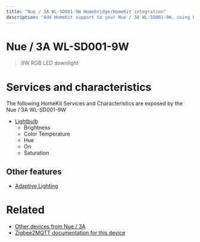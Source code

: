 ```yaml
---
title: "Nue / 3A WL-SD001-9W Homebridge/HomeKit integration"
description: "Add HomeKit support to your Nue / 3A WL-SD001-9W, using Homebridge, Zigbee2MQTT and homebridge-z2m."
---
```

<!---
This file has been GENERATED using src/docgen/docgen.ts
DO NOT EDIT THIS FILE MANUALLY!
-->
# Nue / 3A WL-SD001-9W
> 9W RGB LED downlight


# Services and characteristics
The following HomeKit Services and Characteristics are exposed by
the Nue / 3A WL-SD001-9W

* [Lightbulb](../../light.md)
  * Brightness
  * Color Temperature
  * Hue
  * On
  * Saturation


## Other features
* [Adaptive Lighting](../../light.md)


# Related
* [Other devices from Nue / 3A](../index.md#nue_3a)
* [Zigbee2MQTT documentation for this device](https://www.zigbee2mqtt.io/devices/WL-SD001-9W.html)
